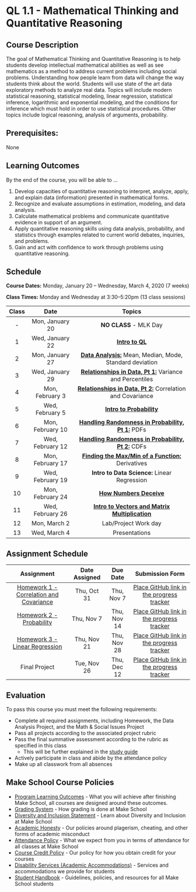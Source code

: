 # QL 1.1 - Mathematical Thinking and Quantitative Reasoning

## Course Description

The goal of Mathematical Thinking and Quantitative Reasoning is to help students develop intellectual mathematical abilities as well as see mathematics as a method to address current problems including social problems. Understanding how people learn from data will change the way students think about the world. Students will use state of the art data exploratory methods to analyze real data. Topics will include modern statistical reasoning, statistical modeling, linear regression, statistical inference, logarithmic and exponential modeling, and the conditions for inference which must hold in order to use statistical procedures.  Other topics include logical reasoning, analysis of arguments, probability.

## Prerequisites:  

None

## Learning Outcomes

By the end of the course, you will be able to ...

1. Develop capacities of quantitative reasoning to interpret, analyze, apply, and explain data (information) presented in mathematical forms.
1. Recognize and evaluate assumptions in estimation, modeling, and data analysis.
1. Calculate mathematical problems and communicate quantitative evidence in support of an argument.
1. Apply quantitative reasoning skills using data analysis, probability, and statistics through examples related to current world debates, inquiries, and problems.
1. Gain and act with confidence to work through problems using quantitative reasoning.

## Schedule


<!-- | Class |          Date          |                 Topics                  |
|:-----:|:----------------------:|:---------------------------------------:|
|  1 |   Tue, Oct 22             | **[Intro to QL](https://docs.google.com/presentation/d/10puex-O20RivRpA9g6hSRr9VMEm4Ebbx5LqhmK1jXvw/edit?usp=sharing)** |
|  2 |   Thu, Oct 24             | **[Data Analysis:](./Notebooks/Descriptive_Statistics.ipynb)** Mean, Median, Mode, Standard deviation |
|  3 |   Tue, Oct 29             | **[Relationships in Data, Pt 1:](./Notebooks/relationships_data/Relationships_in_Data.ipynb)** Variance and Percentiles |
|  4 |   Thu, Oct 31             | **[Relationships in Data, Pt 2:](./Notebooks/relationships_data/Relationships_in_Data.ipynb)** Correlation and Covariance |
|  5 |   Tue, Nov 5              | **[Data Visualizations:](./Notebooks/visualizations/visualizations_in_data.ipynb)** histograms, charts, plots |
|  6 |   Thu, Nov 7              | **[Intro to Probability](./Notebooks/Probability.ipynb)**  |
|  7 |   Tue, Nov 12             | **[Conditional Probability:](./Notebooks/Conditional_Probability//Conditional_probability.ipynb)** How Events Determine Other Events |
|  8 |   Thu, Nov 14             | **[Handling Randomness in Probability, Pt 1:](./Notebooks/Handling_Randomness_in_Probability/pdf_cdf_Normal.ipynb)** PDFs |
|  9 |   Tue, Nov 19             | **[Handling Randomness in Probability, Pt 2:](./Notebooks/Handling_Randomness_in_Probability/pdf_cdf_Normal.ipynb)** CDFs |
| 10 |   Thu, Nov 21             | **[Finding the Max/Min of a Function:](./Notebooks/Calculus/partial_derivative.ipynb)** Derivatives |  
| 11 |   Tue, Nov 26             | **Intro to Data Science:** Linear Regression |
| -  |   Thu, Nov 28             | **NO CLASS** - Thanksgiving  |
| 12 |   Tue, Dec 3              | **[How Numbers Deceive](./Notebooks/Numbers_Deceive/How_Numbers_Deceive.ipynb)** |
| 13 |   Thu, Dec 5              | **[Intro to Vectors and  Matrix Multiplication](./Notebooks/Linear_Algebra/linear_algebra.ipynb)** |
| 14 |   Tue, Dec 10             | Lab/Project Work day  |
| 15 |   Thu, Dec 12             | Final Exam + Final Project Due | -->


**Course Dates:** Monday, January 20 – Wednesday, March 4, 2020 (7 weeks)

**Class Times:** Monday and Wednesday at 3:30–5:20pm (13 class sessions)

| Class |          Date          |                 Topics                  |
|:-----:|:----------------------:|:---------------------------------------:|
|  - |  Mon, January 20               | **NO CLASS** - MLK Day |
|  1 |  Wed, January 22               | **[Intro to QL](https://docs.google.com/presentation/d/10puex-O20RivRpA9g6hSRr9VMEm4Ebbx5LqhmK1jXvw/edit?usp=sharing)** |
|  2 |  Mon, January 27               | **[Data Analysis:](./Notebooks/Descriptive_Statistics.ipynb)** Mean, Median, Mode, Standard deviation |
|  3 |  Wed, January 29               | **[Relationships in Data, Pt 1:](./Notebooks/relationships_data/Relationships_in_Data.ipynb)** Variance and Percentiles |
|  4 |  Mon, February 3               | **[Relationships in Data, Pt 2:](./Notebooks/relationships_data/Relationships_in_Data.ipynb)** Correlation and Covariance |
|  5 |  Wed, February 5               | **[Intro to Probability](./Notebooks/Probability.ipynb)** |
|  6 |  Mon, February 10              | **[Handling Randomness in Probability, Pt 1:](./Notebooks/Handling_Randomness_in_Probability/pdf_cdf_Normal.ipynb)** PDFs |
|  7 |  Wed, February 12              | **[Handling Randomness in Probability, Pt 2:](./Notebooks/Handling_Randomness_in_Probability/pdf_cdf_Normal.ipynb)** CDFs |
|  8 |  Mon, February 17              |  **[Finding the Max/Min of a Function:](./Notebooks/Calculus/partial_derivative.ipynb)** Derivatives |
|  9 |  Wed, February 19              | **Intro to Data Science:** Linear Regression |
| 10 |  Mon, February 24              | **[How Numbers Deceive](./Notebooks/Numbers_Deceive/How_Numbers_Deceive.ipynb)**|  
| 11 |  Wed, February 26              | **[Intro to Vectors and  Matrix Multiplication](./Notebooks/Linear_Algebra/linear_algebra.ipynb)**|
| 12 |  Mon, March 2                  | Lab/Project Work day |
| 13 |  Wed, March 4                  | Presentations |

## Assignment Schedule

|                        Assignment             | Date Assigned |   Due Date   |            Submission Form                   |
|:---------------------------------------------:|:-------------:|:------------:|:--------------------------------------------:|
| [Homework 1 - Correlation and Covariance]     |  Thu, Oct 31  |  Thu, Nov 7  | [Place GitHub link in the progress tracker]  |
| [Homework 2 - Probability]                    |  Thu, Nov 7   |  Thu, Nov 14 | [Place GitHub link in the progress tracker]  |
| [Homework 3 - Linear Regression]              |  Thu, Nov 21  |  Thu, Nov 28 | [Place GitHub link in the progress tracker]  |
| Final Project                                 |  Tue, Nov 26  |  Thu, Dec 12 | [Place GitHub link in the progress tracker]  |

[Homework 1 - Correlation and Covariance]: ./Assignments/HW1.ipynb
[Homework 2 - Probability]: ./Assignments/HW2.ipynb
[Homework 3 - Linear Regression]: ./Assignments/HW3.ipynb

[Place GitHub link in the progress tracker]: https://docs.google.com/spreadsheets/d/1T9CU4q9Ijg85fA5XSWPlfqbpSXuGshkL5lF6vAwWwJY/edit?usp=sharing

## Evaluation
To pass this course you must meet the following requirements:

- Complete all required assignments, including Homework, the Data Analysis Project, and the  Math & Social Issues Project
- Pass all projects according to the associated project rubric
- Pass the final summative assessment according to the rubric as specified in this class
    - This will be further explained in the [study guide](ADD_STUDY_GUIDE_LNK)
- Actively participate in class and abide by the attendance policy
- Make up all classwork from all absences

## Make School Course Policies

- [Program Learning Outcomes](https://make.sc/program-learning-outcomes) - What you will achieve after finishing Make School, all courses are designed around these outcomes.
- [Grading System](https://make.sc/grading-system) - How grading is done at Make School
- [Diversity and Inclusion Statement](https://make.sc/diversity-and-inclusion-statement) - Learn about Diversity and Inclusion at Make School
- [Academic Honesty](https://make.sc/academic-honesty-policy) - Our policies around plagerism, cheating, and other forms of academic misconduct
- [Attendance Policy](https://make.sc/attendance-policy) - What we expect from you in terms of attendance for all classes at Make School
- [Course Credit Policy](https://make.sc/course-credit-policy) - Our policy for how you obtain credit for your courses
- [Disability Services (Academic Accommodations)](https://make.sc/disability-services) - Services and accommodations we provide for students
- [Student Handbook](https://make.sc/student-handbook) - Guidelines, policies, and resources for all Make School students
